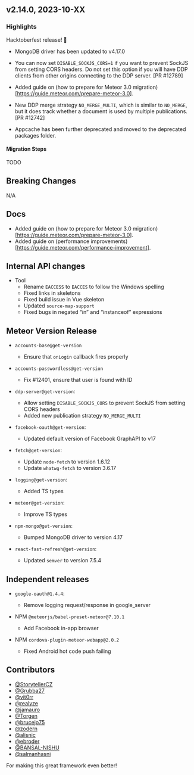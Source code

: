 ## v2.14.0, 2023-10-XX

### Highlights

Hacktoberfest release! 🎉

* MongoDB driver has been updated to v4.17.0

* You can now set `DISABLE_SOCKJS_CORS=1` if you want to prevent SockJS from setting CORS headers. Do not set this option if you will have DDP clients from other origins connecting to the DDP server. [PR #12789]

* Added guide on (how to prepare for Meteor 3.0 migration)[https://guide.meteor.com/prepare-meteor-3.0].

* New DDP merge strategy `NO_MERGE_MULTI`, which is similar to `NO_MERGE`, but it does track whether a document is used by multiple publications. [PR #12742]

* Appcache has been further deprecated and moved to the deprecated packages folder.

#### Migration Steps

TODO

## Breaking Changes

N/A

## Docs

- Added guide on (how to prepare for Meteor 3.0 migration)[https://guide.meteor.com/prepare-meteor-3.0].
- Added guide on (performance improvements)[https://guide.meteor.com/performance-improvement].

##  Internal API changes

* Tool
  - Rename `EACCESS` to `EACCES` to follow the Windows spelling
  - Fixed links in skeletons
  - Fixed build issue in Vue skeleton
  - Updated `source-map-support`
  - Fixed bugs in negated “in” and “instanceof” expressions

## Meteor Version Release

* `accounts-base@get-version`
  - Ensure that `onLogin` callback fires properly

* `accounts-passwordless@get-version`
  - Fix #12401, ensure that user is found with ID

* `ddp-server@get-version`:
  - Allow setting `DISABLE_SOCKJS_CORS` to prevent SockJS from setting CORS headers
  - Added new publication strategy `NO_MERGE_MULTI`

* `facebook-oauth@get-version`:
  - Updated default version of Facebook GraphAPI to v17

* `fetch@get-version`:
  - Update `node-fetch` to version 1.6.12
  - Update `whatwg-fetch` to version 3.6.17

* `logging@get-version`:
  - Added TS types

* `meteor@get-version`:
  - Improve TS types

* `npm-mongo@get-version`:
  - Bumped MongoDB driver to version 4.17

* `react-fast-refresh@get-version`:
  - Updated `semver` to version 7.5.4


## Independent releases

* `google-oauth@1.4.4`:
  - Remove logging request/response in google_server

* NPM `@meteorjs/babel-preset-meteor@7.10.1`
  - Add Facebook in-app browser

* NPM `cordova-plugin-meteor-webapp@2.0.2`
  - Fixed Android hot code push failing

## Contributors

- [@StorytellerCZ](https://github.com/sponsors/StorytellerCZ)
- [@Grubba27](https://github.com/sponsors/Grubba27)
- [@vit0rr](https://github.com/vit0rr)
- [@realyze](https://github.com/realyze)
- [@jamauro](https://github.com/jamauro)
- [@Torgen](https://github.com/Torgen)
- [@brucejo75](https://github.com/brucejo75)
- [@zodern](https://github.com/sponsors/zodern)
- [@alisnic](https://github.com/alisnic)
- [@ebroder](https://github.com/ebroder)
- [@BANSAL-NISHU](https://github.com/BANSAL-NISHU)
- [@salmanhasni](https://github.com/salmanhasni)

For making this great framework even better!

